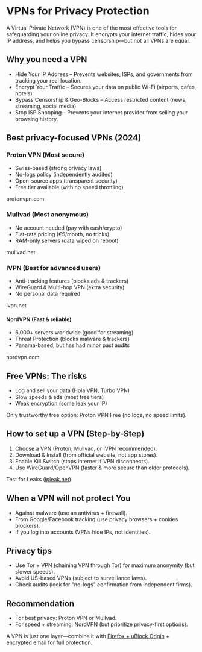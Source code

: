 # VPNs for Privacy Protection

A Virtual Private Network (VPN) is one of the most effective tools for safeguarding your online privacy. It encrypts your internet traffic, hides your IP address, and helps you bypass censorship—but not all VPNs are equal.

## Why you need a VPN

* Hide Your IP Address – Prevents websites, ISPs, and governments from tracking your real location.
* Encrypt Your Traffic – Secures your data on public Wi-Fi (airports, cafes, hotels).
* Bypass Censorship & Geo-Blocks – Access restricted content (news, streaming, social media).
* Stop ISP Snooping – Prevents your internet provider from selling your browsing history.

## Best privacy-focused VPNs (2024)

### Proton VPN (Most secure)

* Swiss-based (strong privacy laws)
* No-logs policy (independently audited)
* Open-source apps (transparent security)
* Free tier available (with no speed throttling)

protonvpn.com

### Mullvad (Most anonymous)

* No account needed (pay with cash/crypto)
* Flat-rate pricing (€5/month, no tricks)
* RAM-only servers (data wiped on reboot)

mullvad.net

### IVPN (Best for advanced users)

* Anti-tracking features (blocks ads & trackers)
* WireGuard & Multi-hop VPN (extra security)
* No personal data required

ivpn.net

#### NordVPN (Fast & reliable)

* 6,000+ servers worldwide (good for streaming)
* Threat Protection (blocks malware & trackers)
* Panama-based, but has had minor past audits

nordvpn.com

## Free VPNs: The risks

* Log and sell your data (Hola VPN, Turbo VPN)
* Slow speeds & ads (most free tiers)
* Weak encryption (some leak your IP)

Only trustworthy free option: Proton VPN Free (no logs, no speed limits).

## How to set up a VPN (Step-by-Step)

1. Choose a VPN (Proton, Mullvad, or IVPN recommended).
2. Download & Install (from official website, not app stores).
3. Enable Kill Switch (stops internet if VPN disconnects).
4. Use WireGuard/OpenVPN (faster & more secure than older protocols).

Test for Leaks ([ipleak.net](https://ipleak.net/)).

## When a VPN will not protect You

* Against malware (use an antivirus + firewall).
* From Google/Facebook tracking (use privacy browsers + cookies blockers).
* If you log into accounts (VPNs hide IPs, not identities).

## Privacy tips

* Use Tor + VPN (chaining VPN through Tor) for maximum anonymity (but slower speeds).
* Avoid US-based VPNs (subject to surveillance laws).
* Check audits (look for "no-logs" confirmation from independent firms).

## Recommendation

* For best privacy: Proton VPN or Mullvad.
* For speed + streaming: NordVPN (but prioritize privacy-first options).

A VPN is just one layer—combine it with [Firefox + uBlock Origin](blocks.md) + [encrypted email](email.md) for full protection.